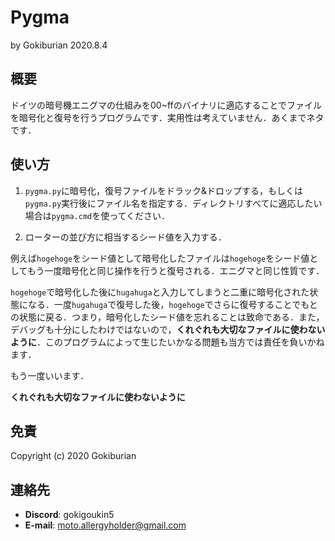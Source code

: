 # Pygma

by Gokiburian 2020.8.4

## 概要
ドイツの暗号機エニグマの仕組みを00~ffのバイナリに適応することでファイルを暗号化と復号を行うプログラムです．実用性は考えていません．あくまでネタです．

## 使い方
1. `pygma.py`に暗号化，復号ファイルをドラック&ドロップする，もしくは`pygma.py`実行後にファイル名を指定する．ディレクトリすべてに適応したい場合は`pygma.cmd`を使ってください．

2.  ローターの並び方に相当するシード値を入力する．

例えば`hogehoge`をシード値として暗号化したファイルは`hogehoge`をシード値としてもう一度暗号化と同じ操作を行うと復号される．エニグマと同じ性質です．

`hogehoge`で暗号化した後に`hugahuga`と入力してしまうと二重に暗号化された状態になる．一度`hugahuga`で復号した後，`hogehoge`でさらに復号することでもとの状態に戻る．つまり，暗号化したシード値を忘れることは致命である．また，デバッグも十分にしたわけではないので，**くれぐれも大切なファイルに使わないように**．このプログラムによって生じたいかなる問題も当方では責任を負いかねます．


もう一度いいます．

**くれぐれも大切なファイルに使わないように**

## 免責
Copyright (c) 2020 Gokiburian

## 連絡先
- **Discord**: gokigoukin5
- **E-mail**: moto.allergyholder@gmail.com
